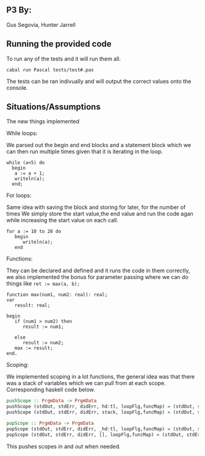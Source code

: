 ## P3 By:
Gus Segovia, Hunter Jarrell
## Running the provided code
To run any of the tests and it will run them all.
```
cabal run Pascal tests/test#.pas
```
The tests can be ran indivually and will output the correct values onto the console.

## Situations/Assumptions

The new things implemented

While loops:

 We parsed out the begin and end blocks and a  statement block which we can then run multiple times given that it is iterating in the loop. 
```
while (a<5) do
  begin
   a := a + 1;
   writeln(a);
  end;
```

For loops:

Same idea with saving the block and storing for later, for the number of times We simply store the start value,the end value and run the code agan while increasing the start value on each call.
```
for a := 10 to 20 do
   begin
      writeln(a);
   end
```

Functions:

They can be declared and defined and it runs the code in them correctly, we also implemented the bonus for parameter passing where we can do things like ```ret := max(a, b);```
```
function max(num1, num2: real): real;
var
   result: real;

begin
   if (num1 > num2) then
      result := num1;

   else
      result := num2;
   max := result;
end.
```

Scoping:

We implemented scoping in a lot functions, the general idea was that there was a stack of variables which we can pull from at each scope. Corresponding haskell code below. 

```haskell
pushScope :: PrgmData -> PrgmData
pushScope (stdOut, stdErr, didErr, hd:tl, loopFlg,funcMap) = (stdOut, stdErr, didErr, [hd, hd] ++ tl, loopFlg,funcMap)
pushScope (stdOut, stdErr, didErr, stack, loopFlg,funcMap) = (stdOut, stdErr, didErr, stack ++ stack, loopFlg,funcMap)

popScope :: PrgmData -> PrgmData
popScope (stdOut, stdErr, didErr, _hd:tl, loopFlg,funcMap) = (stdOut, stdErr, didErr, tl, loopFlg,funcMap)
popScope (stdOut, stdErr, didErr, [], loopFlg,funcMap) = (stdOut, stdErr, didErr, [], loopFlg,funcMap)
```
This pushes scopes in and out when needed.
